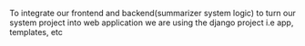 To integrate our frontend and backend(summarizer system logic) to turn our system project into web application 
we are using the django project i.e app, templates, etc